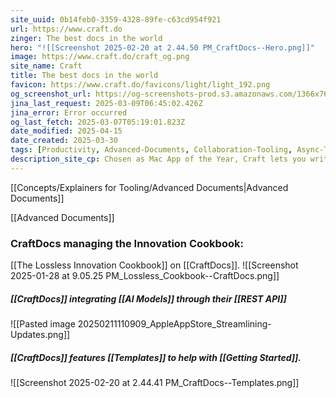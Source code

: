 ```yaml
---
site_uuid: 0b14feb0-3359-4328-89fe-c63cd954f921
url: https://www.craft.do
zinger: The best docs in the world
hero: "![[Screenshot 2025-02-20 at 2.44.50 PM_CraftDocs--Hero.png]]"
image: https://www.craft.do/craft_og.png
site_name: Craft
title: The best docs in the world
favicon: https://www.craft.do/favicons/light/light_192.png
og_screenshot_url: https://og-screenshots-prod.s3.amazonaws.com/1366x768/80/false/556bf6b3049fb4f3673395b171fb9224e36bc14e8491f17d4a9aac8ab7bc46c7.jpeg
jina_last_request: 2025-03-09T06:45:02.426Z
jina_error: Error occurred
og_last_fetch: 2025-03-07T05:19:01.823Z
date_modified: 2025-04-15
date_created: 2025-03-30
tags: [Productivity, Advanced-Documents, Collaboration-Tooling, Async-Tools]
description_site_cp: Chosen as Mac App of the Year, Craft lets you write seamlessly across all devices, with instant sync that keeps your work flowing online or offline.
---
```

[[Concepts/Explainers for Tooling/Advanced Documents|Advanced Documents]]



























[[Advanced Documents]]
### CraftDocs managing the Innovation Cookbook:
[[The Lossless Innovation Cookbook]] on [[CraftDocs]].
![[Screenshot 2025-01-28 at 9.05.25 PM_Lossless_Cookbook--CraftDocs.png]]
##### [[CraftDocs]] integrating [[AI Models]] through their [[REST API]]
![[Pasted image 20250211110909_AppleAppStore_Streamlining-Updates.png]]

##### [[CraftDocs]] features [[Templates]] to help with [[Getting Started]].
![[Screenshot 2025-02-20 at 2.44.41 PM_CraftDocs--Templates.png]]
